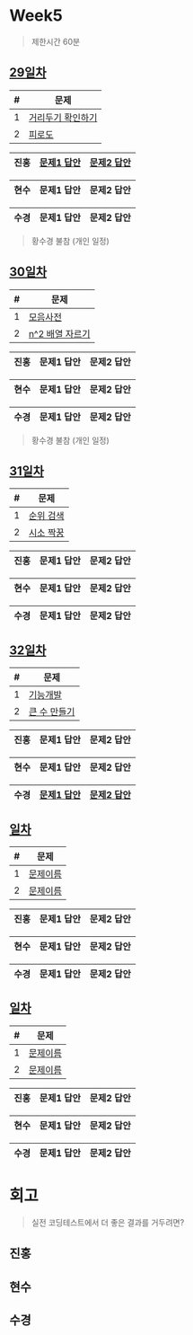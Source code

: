 # Week5

> 제한시간 60분

## [29일차](Day29)

| #   | 문제                 |
| --- | -------------------- |
| 1   | [거리두기 확인하기](https://school.programmers.co.kr/learn/courses/30/lessons/81302) |
| 2   | [피로도](https://school.programmers.co.kr/learn/courses/30/lessons/87946) |

| **진홍** | [문제1 답안](Day29/kjh1.kt) | [문제2 답안](Day29/kjh2.kt) |
| ------ | ---------- | ---------- |

| **현수** | 문제1 답안 | 문제2 답안 |
| ------ | ---------- | ---------- |

| **수경** | 문제1 답안 | 문제2 답안 |
| ------ | ---------- | ---------- |

<!-- 불참 시 작성 -->

> 황수경 불참 (개인 일정)

## [30일차](Day30)

| #   | 문제                 |
| --- | -------------------- |
| 1   | [모음사전](https://school.programmers.co.kr/learn/courses/30/lessons/84512) |
| 2   | [n^2 배열 자르기](https://school.programmers.co.kr/learn/courses/30/lessons/87390) |

| **진홍** | 문제1 답안 | 문제2 답안 |
| ------ | ---------- | ---------- |

| **현수** | 문제1 답안 | 문제2 답안 |
| ------ | ---------- | ---------- |

| **수경** | 문제1 답안 | 문제2 답안 |
| ------ | ---------- | ---------- |

<!-- 불참 시 작성 -->

> 황수경 불참 (개인 일정)

## [31일차](Day31)

| #   | 문제                 |
| --- | -------------------- |
| 1   | [순위 검색](https://school.programmers.co.kr/learn/courses/30/lessons/72412) |
| 2   | [시소 짝꿍](https://school.programmers.co.kr/learn/courses/30/lessons/152996) |

| **진홍** | 문제1 답안 | 문제2 답안 |
| ------ | ---------- | ---------- |

| **현수** | 문제1 답안 | 문제2 답안 |
| ------ | ---------- | ---------- |

| **수경** | 문제1 답안 | 문제2 답안 |
| ------ | ---------- | ---------- |

<!-- 불참 시 작성 -->
<!--
> 홍길동 불참 (컨디션 난조)
-->

## [32일차](Day32)

| #   | 문제                 |
| --- | -------------------- |
| 1   | [기능개발](https://school.programmers.co.kr/learn/courses/30/lessons/42586) |
| 2   | [큰 수 만들기](https://school.programmers.co.kr/learn/courses/30/lessons/42883) |

| **진홍** | 문제1 답안 | 문제2 답안 |
| ------ | ---------- | ---------- |

| **현수** | 문제1 답안 | 문제2 답안 |
| ------ | ---------- | ---------- |

| **수경** | [문제1 답안](Day32/hsk1.js) | [문제2 답안](Day32/hsk2.js) |
| ------ | ---------- | ---------- |

<!-- 불참 시 작성 -->
<!--
> 홍길동 불참 (컨디션 난조)
-->

## [일차](Day)

| #   | 문제                 |
| --- | -------------------- |
| 1   | [문제이름](문제링크) |
| 2   | [문제이름](문제링크) |

| **진홍** | 문제1 답안 | 문제2 답안 |
| ------ | ---------- | ---------- |

| **현수** | 문제1 답안 | 문제2 답안 |
| ------ | ---------- | ---------- |

| **수경** | 문제1 답안 | 문제2 답안 |
| ------ | ---------- | ---------- |

<!-- 불참 시 작성 -->
<!--
> 홍길동 불참 (컨디션 난조)
-->

## [일차](Day)

| #   | 문제                 |
| --- | -------------------- |
| 1   | [문제이름](문제링크) |
| 2   | [문제이름](문제링크) |

| **진홍** | 문제1 답안 | 문제2 답안 |
| ------ | ---------- | ---------- |

| **현수** | 문제1 답안 | 문제2 답안 |
| ------ | ---------- | ---------- |

| **수경** | 문제1 답안 | 문제2 답안 |
| ------ | ---------- | ---------- |

<!-- 불참 시 작성 -->
<!--
> 홍길동 불참 (컨디션 난조)
-->


# 회고

> 실전 코딩테스트에서 더 좋은 결과를 거두려면?

## 진홍

## 현수

## 수경
